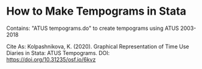 # How to Make Tempograms in Stata

Contains: "ATUS tempograms.do" to create tempograms using ATUS 2003-2018

Cite As:
Kolpashnikova, K. (2020). Graphical Representation of Time Use Diaries in Stata: ATUS Tempograms. DOI: https://doi.org/10.31235/osf.io/6kvz
